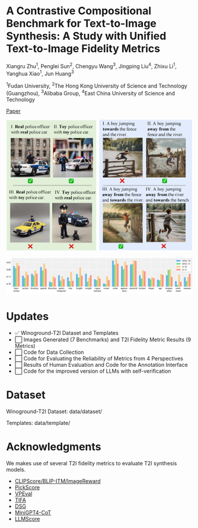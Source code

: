 # A Contrastive Compositional Benchmark for Text-to-Image Synthesis: A Study with Unified Text-to-Image Fidelity Metrics

Xiangru Zhu<sup>1</sup>, Penglei Sun<sup>2</sup>, Chengyu Wang<sup>3</sup>, Jingping Liu<sup>4</sup>, Zhixu Li<sup>1</sup>, Yanghua Xiao<sup>1</sup>, Jun Huang<sup>3</sup>

<sup>1</sup>Fudan University, <sup>2</sup>The Hong Kong University of Science and Technology (Guangzhou),
<sup>3</sup>Alibaba Group, <sup>4</sup>East China University of Science and Technology

[Paper](https://arxiv.org/abs/2312.02338)

<p align="center">
  <img src="https://github.com/zhuxiangru/Winoground-T2I/blob/main/figures/figure1.png" alt="Failed cases on Stable Diffusion XL 1.0" width="600" title="Failed cases on Stable Diffusion XL 1.0" />
</p>

<!-- ![Failed cases on Stable Diffusion XL 1.0](https://github.com/zhuxiangru/Winoground-T2I/blob/main/figures/figure1.png) -->

<!-- ![The pipeline of data collection, quality control and labeling](https://github.com/zhuxiangru/Winoground-T2I/blob/main/figures/figure2.png) -->

<!-- ![Statistics of categories](https://github.com/zhuxiangru/Winoground-T2I/blob/main/figures/figure3.png) -->

![Evaluation results from SDXL and IF](https://github.com/zhuxiangru/Winoground-T2I/blob/main/figures/figure4.png)

# Updates

- ✅ Winoground-T2I Dataset and Templates
- ⬜ Images Generated (7 Benchmarks) and T2I Fidelity Metric Results (9 Metrics)
- ⬜ Code for Data Collection
- ⬜ Code for Evaluating the Reliability of Metrics from 4 Perspectives
- ⬜ Results of Human Evaluation and Code for the Annotation Interface
- ⬜ Code for the improved version of LLMs with self-verification 

# Dataset

Winoground-T2I Dataset: data/dataset/

Templates: data/template/

# Acknowledgments

We makes use of several T2I fidelity metrics to evaluate T2I synthesis models. 

- [CLIPScore/BLIP-ITM/ImageReward](https://github.com/THUDM/ImageReward)
- [PickScore](https://github.com/yuvalkirstain/PickScore)
- [VPEval](https://github.com/aszala/VPEval)
- [TIFA](https://github.com/Yushi-Hu/tifa)
- [DSG](https://github.com/j-min/DSG)
- [MiniGPT4-CoT](https://github.com/Karine-Huang/T2I-CompBench)
- [LLMScore](https://github.com/YujieLu10/LLMScore)


